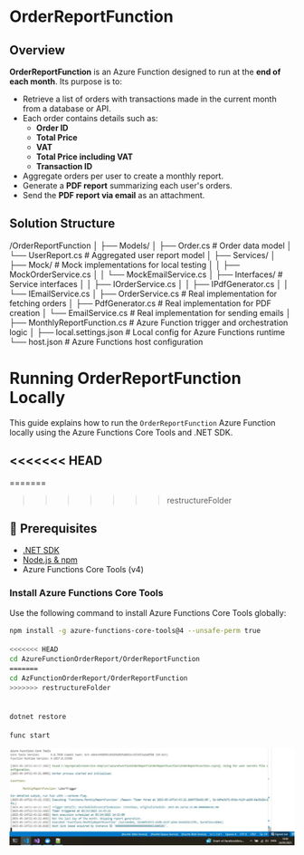 # OrderReportFunction

## Overview

**OrderReportFunction** is an Azure Function designed to run at the **end of each month**. Its purpose is to:

- Retrieve a list of orders with transactions made in the current month from a database or API.
- Each order contains details such as:
  - **Order ID**
  - **Total Price**
  - **VAT**
  - **Total Price including VAT**
  - **Transaction ID**
- Aggregate orders per user to create a monthly report.
- Generate a **PDF report** summarizing each user's orders.
- Send the **PDF report via email** as an attachment.

## Solution Structure

/OrderReportFunction
│
├── Models/
│   ├── Order.cs # Order data model
│   └── UserReport.cs # Aggregated user report model
│
├── Services/
│ ├── Mock/ # Mock implementations for local testing
│ │   ├── MockOrderService.cs
│ │   └── MockEmailService.cs
│ ├── Interfaces/ # Service interfaces
│ │   ├── IOrderService.cs
│ │   ├── IPdfGenerator.cs
│ │   └── IEmailService.cs
│ ├── OrderService.cs # Real implementation for fetching orders
│ ├── PdfGenerator.cs # Real implementation for PDF creation
│ └── EmailService.cs # Real implementation for sending emails
│
├── MonthlyReportFunction.cs # Azure Function trigger and orchestration logic
│
├── local.settings.json # Local config for Azure Functions runtime
└── host.json # Azure Functions host configuration


# Running OrderReportFunction Locally

This guide explains how to run the `OrderReportFunction` Azure Function locally using the Azure Functions Core Tools and .NET SDK.

<<<<<<< HEAD
---
=======
>>>>>>> restructureFolder

## 🚀 Prerequisites

- [.NET SDK](https://dotnet.microsoft.com/download)
- [Node.js & npm](https://nodejs.org/)
- Azure Functions Core Tools (v4)

### Install Azure Functions Core Tools

Use the following command to install Azure Functions Core Tools globally:

```bash
npm install -g azure-functions-core-tools@4 --unsafe-perm true

<<<<<<< HEAD
cd AzureFunctionOrderReport/OrderReportFunction
=======
cd AzFunctionOrderReport/OrderReportFunction
>>>>>>> restructureFolder


dotnet restore

func start
```


![Docker-Desktop](../../img/az-function.jpg)  